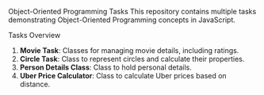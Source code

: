 Object-Oriented Programming Tasks
This repository contains multiple tasks demonstrating Object-Oriented Programming concepts in JavaScript.

Tasks Overview
1. **Movie Task**: Classes for managing movie details, including ratings.
2. **Circle Task**: Class to represent circles and calculate their properties.
3. **Person Details Class**: Class to hold personal details.
4. **Uber Price Calculator**: Class to calculate Uber prices based on distance.
